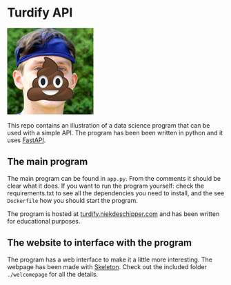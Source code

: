# Turdify API

<img src="./welcomepage/images/faceturd.png"  width="200"> 

This repo contains an illustration of a data science program that can be used with a simple API. 
The program has been been written in python and it uses [FastAPI](https://github.com/tiangolo/fastapi).

## The main program

The main program can be found in `app.py`. From the comments it should be clear what it does. If you want to run the program yourself: check the requirements.txt to see all the dependencies you need to install, and the see `Dockerfile` how you should start the program.

The program is hosted at [turdify.niekdeschipper.com](https://turdify.niekdeschipper.com) and has been written for educational purposes.

## The website to interface with the program

The program has a web interface to make it a little more interesting. The webpage has been made with
[Skeleton](http://getskeleton.com). Check out the included folder `./welcomepage` for all the details.

